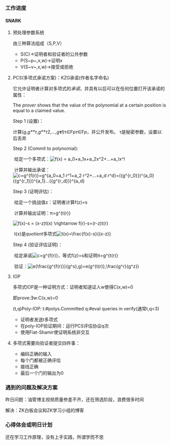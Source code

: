 ### 工作进度

#### SNARK

1. 预处理参数系统

   由三种算法组成（S,P,V）

   - S(C)→证明者和验证者的公共参数
   - P(S~p~,x,w)→证明x
   - V(S~v~,x,w)→接受或拒绝

2. PCS(多项式承诺方案)：KZG承诺(作者名字命名)

   它允许证明者计算对多项式的*承诺*，并具有以后可以在任何位置打开该承诺的属性：

   The *prover* shows that the value of the polynomial at a certain position is equal to a claimed value.

   Step 1  (设置)：

   ​    计算(*g*,*g**τ*,*g**τ*2,…,*g**τ**l*)τ∈Fp*τ*∈F*p*，并公开发布。 τ是秘密参数，设置以后丢弃

   Step 2   (Commit to polynomial):

   ​    给定一个多项式：![f(x) = a_0+a_1x+a_2x^2+...+a_lx^l](https://latex.csdn.net/eq?f%28x%29%20%3D%20a_0&plus;a_1x&plus;a_2x%5E2&plus;...&plus;a_lx%5El)

   ​    计算并输出承诺：![c=g^{f(r)}=g^{a_0+a_1 r^1+a_2 r^2+...+a_d r^d}=({g^{r_0}})^{a_0}({g^{r_1}})^{a_1}...({g^{r_d}})^{a_d}](https://latex.csdn.net/eq?c%3Dg%5E%7Bf%28r%29%7D%3Dg%5E%7Ba_0&plus;a_1%20r%5E1&plus;a_2%20r%5E2&plus;...&plus;a_d%20r%5Ed%7D%3D%28%7Bg%5E%7Br_0%7D%7D%29%5E%7Ba_0%7D%28%7Bg%5E%7Br_1%7D%7D%29%5E%7Ba_1%7D...%28%7Bg%5E%7Br_d%7D%7D%29%5E%7Ba_d%7D)

   Step 3  (证明评估)：

   ​    给定一个挑战值z：证明者计算f(z)=s

   ​    计算并输出证明：π=g^{t(r)}

   ![f(x)-s = (x-z)t(x) \rightarrow f(r)-s=(r-z)t(r)](https://latex.csdn.net/eq?f%28x%29-s%20%3D%20%28x-z%29t%28x%29%20%5Crightarrow%20f%28r%29-s%3D%28r-z%29t%28r%29)

   ​    t(x)是*quotient*多项式![t(x)=\frac{f(x)-s}{(x-z)}](https://latex.csdn.net/eq?t%28x%29%3D%5Cfrac%7Bf%28x%29-s%7D%7B%28x-z%29%7D)

   Step 4  (验证评估证明)：

   ​    给定承诺![c=g^{f(r)}](https://latex.csdn.net/eq?c%3Dg%5E%7Bf%28r%29%7D)，等式f(z)=s和证明π=g^{t(r)}

   ​    验证：![e(\frac{g^{f(r)}}{g^s},g)=e(g^{t(r)},\frac{g^r}{g^z})](https://latex.csdn.net/eq?e%28%5Cfrac%7Bg%5E%7Bf%28r%29%7D%7D%7Bg%5Es%7D%2Cg%29%3De%28g%5E%7Bt%28r%29%7D%2C%5Cfrac%7Bg%5Er%7D%7Bg%5Ez%7D%29)

3. IOP

   多项式IOP是一种证明方式：证明者知道证人w使得C(x,w)=0 

   即prove:Ǝw:C(x,w)=0

   (t,q)Poly-IOP:   t:#polys.Committed    q:#eval queries in verify(通常t,q<3)

   - 证明者发送t多项式
   - 在poly-IOP验证期间：运行PCS评估协议q次
   - 使用Fiat-Shamir使证明系统非交互

4. 多项式需要向验证者提交四件事：

   - 编码正确的输入
   - 每个门都被正确评估
   - 接线正确
   - 最后一个门的输出为0

### 遇到的问题及解决方案

昨日问题：油管博主视频质量参差不齐，还在筛选阶段，浪费很多时间

解决：ZK白板会议和ZK学习小组的博客



### 心得体会或明日计划

还在学习工作原理，没有上手实践，所谓学而不思